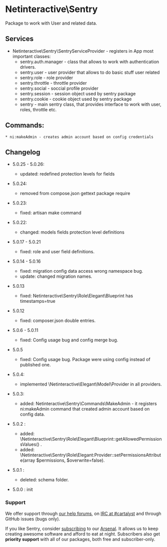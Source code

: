 Netinteractive\Sentry
=====================

Package to work with User and related data.


## Services
*  Netinteractive\Sentry\SentryServiceProvider - registers in App most important classes:
     * sentry.auth.manager - class that allows to work with authentication drivers.
     * sentry.user - user provider that allows to do basic stuff user related
     * sentry.role - role provider
     * sentry.throttle - throttle provider
     * sentry.social - soccial profile provider
     * sentry.session - session object used by sentry package
     * sentry.cookie - cookie object used by sentry package
     * sentry - main sentry class, that provides interface to work with user, roles, throttle etc.
   
## Commands:
    * ni:makeAdmin - creates admin account based on config credentials

## Changelog

* 5.0.25 - 5.0.26:
    * updated: redefined protection levels for fields

* 5.0.24:
    * removed from compose.json gettext package require

* 5.0.23:
    * fixed: artisan make command
    
* 5.0.22:
    * changed: models fields protection level definitions

* 5.0.17 - 5.0.21
    * fixed: role and user field definitions.

* 5.0.14 - 5.0.16
    * fixed: migration config data access wrong namespace bug.
    * update: changed migration names.

* 5.0.13
    * fixed: Netinteractive\Sentry\Role\Elegant\Blueprint has timestamps=true

* 5.0.12
    * fixed: composer.json double entries.

* 5.0.6 - 5.0.11
    * fixed: Config usage bug and config merge bug.

* 5.0.5
    * fixed: Config usage bug. Package were using config instead of published one.
    
* 5.0.4:
    * implemented \Netinteractive\Elegant\Model\Provider in all providers.

* 5.0.3:
    * added: Netinteractive\Sentry\Commands\MakeAdmin - it registers ni:makeAdmin command that created admin account based on config data.

* 5.0.2 : 
    * added: \Netinteractive\Sentry\Role\Elegant\Blueprint::getAllowedPermissionsValues() .
    * added: \Netinteractive\Sentry\Role\Elegant:Provider::setPermissionsAttribute(array $permissions, $overwrite=false).
    
* 5.0.1 : 
    * deleted: schema folder.
    
* 5.0.0 : init


### Support

We offer support through [our help forums](http://help.cartalyst.com), on [IRC at #cartalyst](http://webchat.freenode.net/?channels=cartalyst) and through GitHub issues (bugs only).

If you like Sentry, consider [subscribing](http://www.cartalyst.com/pricing) to our [Arsenal](http://www.cartalyst.com/arsenal). It allows us to keep creating awesome software and afford to eat at night. Subscribers also get **priority support** with all of our packages, both free and subscriber-only.

